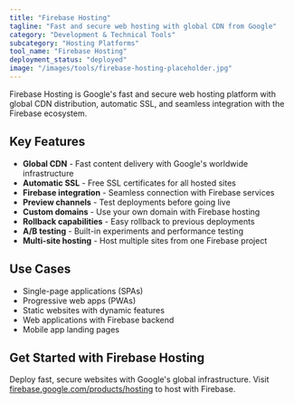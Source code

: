 ```yaml
---
title: "Firebase Hosting"
tagline: "Fast and secure web hosting with global CDN from Google"
category: "Development & Technical Tools"
subcategory: "Hosting Platforms"
tool_name: "Firebase Hosting"
deployment_status: "deployed"
image: "/images/tools/firebase-hosting-placeholder.jpg"
---
```

Firebase Hosting is Google's fast and secure web hosting platform with global CDN distribution, automatic SSL, and seamless integration with the Firebase ecosystem.

## Key Features

- **Global CDN** - Fast content delivery with Google's worldwide infrastructure
- **Automatic SSL** - Free SSL certificates for all hosted sites
- **Firebase integration** - Seamless connection with Firebase services
- **Preview channels** - Test deployments before going live
- **Custom domains** - Use your own domain with Firebase hosting
- **Rollback capabilities** - Easy rollback to previous deployments
- **A/B testing** - Built-in experiments and performance testing
- **Multi-site hosting** - Host multiple sites from one Firebase project

## Use Cases

- Single-page applications (SPAs)
- Progressive web apps (PWAs)
- Static websites with dynamic features
- Web applications with Firebase backend
- Mobile app landing pages

## Get Started with Firebase Hosting

Deploy fast, secure websites with Google's global infrastructure. Visit [firebase.google.com/products/hosting](https://firebase.google.com/products/hosting) to host with Firebase.
